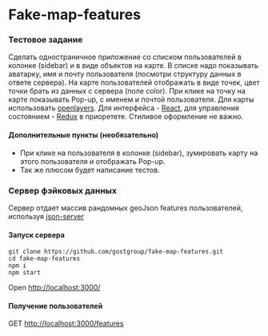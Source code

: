 # Fake-map-features

### Тестовое задание
Сделать одностраничное приложение со списком пользователей в колонке (sidebar) и в виде объектов на карте. В списке надо показывать аватарку, имя и почту пользователя (посмотри структуру данных в ответе сервера). На карте пользователей отображать в виде точек, цвет точки брать из данных с сервера (поле color). При клике на точку на карте показывать Pop-up, с именем и почтой пользователя. Для карты использовать [openlayers](http://openlayers.org/).
Для интерфейса - [React](https://reactjs.org/), для управления состоянием - [Redux](https://redux.js.org/) в приоретете. Стиливое оформление не важно.

#### Дополнительные пункты (необязательно)
* При клике на пользователя в колонке (sidebar), зумировать карту на этого пользователя и отображать Pop-up.
* Так же плюсом будет написание тестов.


### Сервер фэйковых данных
Сервер отдает массив рандомных geoJson features пользователей, используя [json-server](https://github.com/typicode/json-server)

#### Запуск сервера

```shell
git clone https://github.com/gostgroup/fake-map-features.git
cd fake-map-features
npm i
npm start
```
Open [http://localhost:3000/](http://localhost:3000/)

#### Получение пользователей

GET [http://localhost:3000/features](http://localhost:3000/features)
